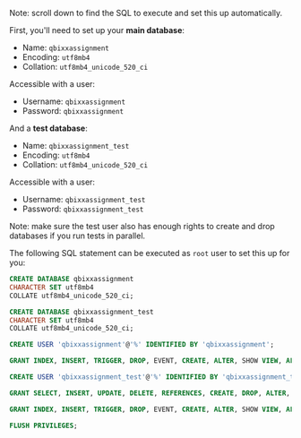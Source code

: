 Note: scroll down to find the SQL to execute and set this up automatically.

First, you'll need to set up your **main database**:
- Name: `qbixxassignment`
- Encoding: `utf8mb4`
- Collation: `utf8mb4_unicode_520_ci`

Accessible with a user:
- Username: `qbixxassignment`
- Password: `qbixxassignment`

And a **test database**:
- Name: `qbixxassignment_test`
- Encoding: `utf8mb4`
- Collation: `utf8mb4_unicode_520_ci`

Accessible with a user:
- Username: `qbixxassignment_test`
- Password: `qbixxassignment_test`

Note: make sure the test user also has enough rights to create and drop databases if you run tests in parallel.

The following SQL statement can be executed as `root` user to set this up for you:
```SQL
CREATE DATABASE qbixxassignment
CHARACTER SET utf8mb4
COLLATE utf8mb4_unicode_520_ci;
```

```SQL
CREATE DATABASE qbixxassignment_test
CHARACTER SET utf8mb4
COLLATE utf8mb4_unicode_520_ci;
```

```SQL
CREATE USER 'qbixxassignment'@'%' IDENTIFIED BY 'qbixxassignment';

GRANT INDEX, INSERT, TRIGGER, DROP, EVENT, CREATE, ALTER, SHOW VIEW, ALTER ROUTINE, DELETE, REFERENCES, SELECT, GRANT OPTION, UPDATE, CREATE VIEW, EXECUTE, CREATE TEMPORARY TABLES, CREATE ROUTINE, LOCK TABLES ON `qbixxassignment`.* TO 'qbixxassignment'@'%';

CREATE USER 'qbixxassignment_test'@'%' IDENTIFIED BY 'qbixxassignment_test';

GRANT SELECT, INSERT, UPDATE, DELETE, REFERENCES, CREATE, DROP, ALTER, INDEX, TRIGGER, REPLICATION CLIENT, REPLICATION SLAVE, CREATE VIEW, SHOW VIEW, CREATE ROUTINE, ALTER ROUTINE, EXECUTE, RELOAD, SHUTDOWN, FILE, PROCESS, SUPER, CREATE TEMPORARY TABLES, LOCK TABLES, SHOW DATABASES, CREATE USER, GRANT OPTION, EVENT, CREATE TABLESPACE ON *.* TO 'qbixxassignment_test'@'%';

GRANT INDEX, INSERT, TRIGGER, DROP, EVENT, CREATE, ALTER, SHOW VIEW, ALTER ROUTINE, DELETE, REFERENCES, SELECT, GRANT OPTION, UPDATE, CREATE VIEW, EXECUTE, CREATE TEMPORARY TABLES, CREATE ROUTINE, LOCK TABLES ON `qbixxassignment_test`.* TO 'qbixxassignment_test'@'%';

FLUSH PRIVILEGES;
```
